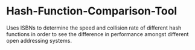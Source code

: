 # Hash-Function-Comparison-Tool
Uses ISBNs to determine the speed and collision rate of different hash functions in order to see the difference in performance amongst different open addressing systems.
